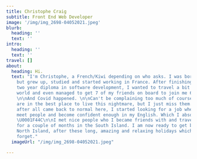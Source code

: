 ```yaml
---
title: Christophe Craig
subtitle: Front End Web Developer
image: '/img/img_2698-04052021.jpeg'
blurb:
  heading: ''
  text: ''
intro:
  heading: ''
  text: ''
travel: []
about:
  heading: Hi.
  text: "I'm Christophe, a French/Kiwi depending on who asks. I was born in Wellington
    but grew up, studied and started working in France. After finishing my second
    two year diploma in software development, I wanted to travel a bit around the
    world and even managed to get 7 of my friends on board to join me 6 months later.
    \n\nAnd Covid happened. \n\nCan't be complaining too much of course, as we probably
    are in the best place to live this nightmare, but I just miss them.\n\nAnyways,
    after all came back to normal here, I started looking for a job where I could
    meet people and become confident enough in my English. Which I absolutely am now
    \U0001F44C\n\nI met nice people who I became friends with and travelled with them
    for a couple of months in the South Island. I am now ready to get back to the
    North Island, after these long, amazing and relaxing holidays which I will never
    forget."
  imageUrl: "/img/img_2698-04052021.jpeg"

---
```

